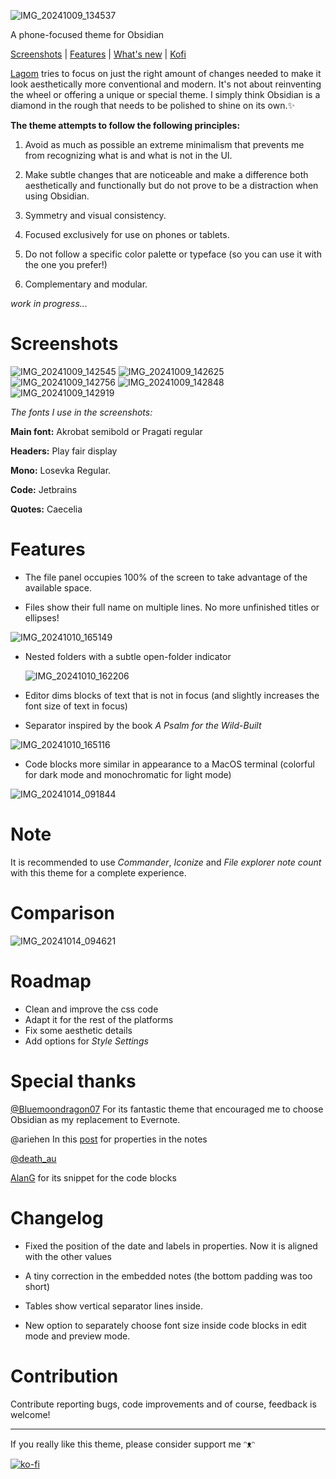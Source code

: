 ![IMG_20241009_134537](https://github.com/user-attachments/assets/2e1aa59f-633e-4d55-a696-e9930a093022)

A phone-focused theme for Obsidian

[Screenshots](#screenshots) | 
[Features](#features) | [What's new](#changelog) | [Kofi](#contribution)


[Lagom](https://en.wikipedia.org/wiki/Lagom) tries to focus on just the right amount of changes needed to make it look aesthetically more conventional and modern. It's not about reinventing the wheel or offering a unique or special theme. I simply think Obsidian is a diamond in the rough that needs to be polished to shine on its own.✨ 

**The theme attempts to follow the following principles:**

1. Avoid as much as possible an extreme minimalism that prevents me from recognizing what is and what is not in the UI.
  

2. Make subtle changes that are noticeable and make a difference both aesthetically and functionally but do not prove to be a distraction when using Obsidian.
   
3. Symmetry and visual consistency.
   
4. Focused exclusively for use on phones or tablets.
  
5. Do not follow a specific color palette or typeface (so you can use it with the one you prefer!) 

6. Complementary and modular.

*work in progress...*

# Screenshots
![IMG_20241009_142545](https://github.com/user-attachments/assets/dd1ea94f-fee5-4325-ac63-748f0ed751b9)
![IMG_20241009_142625](https://github.com/user-attachments/assets/622c6872-f15f-4129-81f8-cac6e4f6a03d)
![IMG_20241009_142756](https://github.com/user-attachments/assets/b83784ae-0f98-4709-8b40-ef25ff979c36)
![IMG_20241009_142848](https://github.com/user-attachments/assets/7e8465cf-e6a5-4cca-a0ca-59c3d2b318ed)
![IMG_20241009_142919](https://github.com/user-attachments/assets/cfc7eec7-4e88-4589-b1ec-cc9d29cac693)

*The fonts I use in the screenshots:* 

**Main font:** Akrobat semibold or Pragati regular 

**Headers:** Play fair display 

**Mono:** Losevka Regular. 

**Code:** Jetbrains

**Quotes:** Caecelia 

# Features

- The file panel occupies 100% of the screen to take advantage of the available space. 

- Files show their full name on multiple lines. No more unfinished titles or ellipses!

![IMG_20241010_165149](https://github.com/user-attachments/assets/6269362e-9edc-4973-bfe0-bb7808d1e7b8)


- Nested folders with a subtle open-folder indicator

  ![IMG_20241010_162206](https://github.com/user-attachments/assets/2ac5c144-f451-44ce-a2f0-c52c70850f04)


- Editor dims blocks of text that is not in focus (and slightly increases the font size of text in focus) 

- Separator inspired by the book *A Psalm for the Wild-Built*

![IMG_20241010_165116](https://github.com/user-attachments/assets/3bb1ae60-0999-417d-8014-5766fee9c06b)

  

- Code blocks more similar in appearance to a MacOS terminal (colorful for dark mode and monochromatic for light mode)

![IMG_20241014_091844](https://github.com/user-attachments/assets/7637aa52-3ff6-41c7-95d0-be6332659164)


# Note

It is recommended to use *Commander*, *Iconize* and *File explorer note count* with this theme for a complete experience.

# Comparison 

![IMG_20241014_094621](https://github.com/user-attachments/assets/861dcc25-2a73-4ecd-a180-2b290e330adf)


# Roadmap

- Clean and improve the css code 
- Adapt it for the rest of the platforms 
- Fix some aesthetic details
- Add options for *Style Settings*

# Special thanks

[@Bluemoondragon07](https://github.com/Bluemoondragon07/obsidian-big-and-bold) For its fantastic theme that encouraged me to choose Obsidian as my replacement to Evernote.

@ariehen In this [post](https://forum.obsidian.md/t/properties-view-css-the-fall-collection/66512) for properties in the notes 

[@death_au](https://github.com/deathau)

[AlanG](https://forum.obsidian.md/t/how-to-disable-line-wrapping-in-code-blocks/69900) for its snippet for the code blocks

# Changelog

- Fixed the position of the date and labels in properties. Now it is aligned with the other values

- A tiny correction in the embedded notes (the bottom padding was too short)

- Tables show vertical separator lines inside.

- New option to separately choose font size inside code blocks in edit mode and preview mode.

# Contribution

Contribute reporting bugs, code improvements and of course, feedback is welcome! 
***

If you really like this theme, please consider support me ᵔᴥᵔ

[![ko-fi](https://ko-fi.com/img/githubbutton_sm.svg)](https://ko-fi.com/W7W349H97)
